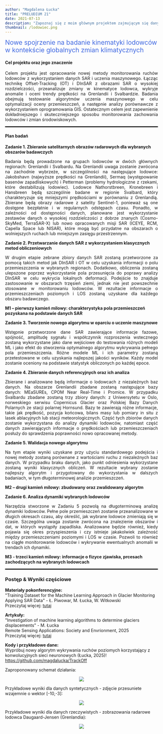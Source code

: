 ```yaml
---
author: "Magdalena Łucka"
title: "PRELUDIUM 21"
date: 2021-07-13
description: "Zapoznaj się z moim głównym projektem zajmującym się danymi SAR, lodowcami oraz uczeniem maszynowym."
thumbnail: /lodowiec.png
---
```


<script src="https://kit.fontawesome.com/ee68e4fa6d.js" crossorigin="anonymous"></script>

<span style="color: RoyalBlue; font-size: 1.5em;">Nowe spojrzenie na badanie kinematyki lodowców w kontekście globalnych zmian klimatycznych 
</span>

#### Cel projektu oraz jego znaczenie <i class="fa-solid fa-bullseye"></i>
<p style="text-align: justify;"> Celem projektu jest opracowanie nowej metody monitorowania ruchów lodowców z wykorzystaniem danych SAR i uczenia maszynowego. Łącząc technikę Offset-Tracking (OT) i DInSAR z obrazami SAR o wysokiej rozdzielczości, przeanalizuje zmiany w kinematyce lodowca, wykryje anomalie i oceni trendy prędkości na Grenlandii i Svalbardzie. Badania obejmują testowanie algorytmów uczenia maszynowego w celu optymalizacji oceny przemieszczeń, a następnie analizy porównawcze z wykorzystaniem oprogramowania GIS. Ostatecznym celem jest zapewnienie dokładniejszego i skuteczniejszego sposobu monitorowania zachowania lodowców i zmian środowiskowych.</p>

<hr style="border:1px solid black">

#### Plan badań <i class="fa-solid fa-list-check"></i>

**Zadanie 1. Zbieranie satelitarnych obrazów radarowych dla wybranych obszarów badawczych**
<p style="text-align: justify;">Badania będą prowadzone na grupach lodowców w dwóch głównych regionach: Grenlandii i Svalbardu. Na Grenlandii uwaga zostanie zwrócona na zachodnie wybrzeże, w szczególności na następujące lodowce: Jakobshavn (najwyższe prędkości na Grenlandii), Sermaq (występowanie basenów zapadliskowych) i Petterman (problemy hydrologiczne z rzekami, które destabilizują lodowiec). Lodowce Nathorstbreen, Kronebreen i Hansbreen będą szczególnie badane w regionie Svalbard, który charakteryzuje się mniejszymi prędkościami w porównaniu z Grenlandią. Zbierane będą obrazy radarowe z satelity Sentinel-1, ponieważ są one dostępne bezpłatnie i w regularnych odstępach czasu. Ponadto, w zależności od dostępności danych, planowane jest wykorzystanie zestawów danych o wysokiej rozdzielczości z dobrze znanych (Cosmo-SkyMed, TerraSAR-X) lub nowo opracowanych misji SAR (ICEYE, RCM, Capella Space lub NISAR), które mogą być przydatne na obszarach o wolniejszych ruchach lub mniejszym zasięgu przestrzennym.</p>

**Zadanie 2. Przetwarzanie danych SAR z wykorzystaniem klasycznych metod obliczeniowych**
<p style="text-align: justify;">W drugim etapie zebrane zbiory danych SAR zostaną przetworzone za pomocą takich metod jak DInSAR i OT w celu uzyskania informacji o polu przemieszczenia w wybranych regionach. Dodatkowo, obliczenia zostaną ulepszone poprzez wykorzystanie pola przesunięcia do poprawy analizy DInSAR w celu wykrycia lokalnych deformacji. Podejście to znajduje zastosowanie w obszarach trzęsień ziemi, jednak nie jest powszechnie stosowane w monitorowaniu lodowców. W rezultacie informacje o przemieszczeniach poziomych i LOS zostaną uzyskane dla każdego obszaru badawczego.</p>

**M1 – pierwszy kamień milowy: charakterystyka pola przemieszczeń pozyskana na podstawie danych SAR**

**Zadanie 3. Tworzenie nowego algorytmu w oparciu o uczenie maszynowe**
<p style="text-align: justify;">Wstępnie przetworzone dane SAR zawierające informacje fazowe, spójność, amplitudę sygnału i współczynnik rozproszenia wstecznego zostaną wykorzystane jako dane wejściowe do testowania różnych modeli ML i jako efekt do stworzenia optymalnego algorytmu wykrywania pełnego pola przemieszczenia. Różne modele ML i ich parametry zostaną przetestowane w celu uzyskania najlepszej jakości wyników. Każdy model zostanie oceniony na podstawie statystyk obliczonych po każdej epoce.</p>

**Zadanie 4. Zbieranie danych referencyjnych oraz ich analiza**
<p style="text-align: justify;">Zbierane i analizowane będą informacje o lodowcach z niezależnych baz danych. Na obszarze Grenlandii zbadane zostaną następujące bazy danych: MEaSUREs, CPOM Near Real-Time i Promice. W przypadku Svalbardu zbadane zostaną trzy zbiory danych: z Uniwersytetu w Oslo, norweskiego serwisu Copernicus Glacier oraz Polskiej Bazy Danych Polarnych ze stacji polarnej Hornsund. Bazy te zawierają różne informacje, takie jak prędkość, pozycja końcowa, bilans masy lub pomiary in situ z lasek ablacyjnych lub stacji meteorologicznych. Część tych zbiorów danych zostanie wykorzystana do analizy dynamiki lodowców, natomiast część danych zawierających informacje o prędkościach lub przemieszczeniach posłuży do sprawdzenia poprawności nowo opracowanej metody.</p>

**Zadanie 5. Walidacja nowego algorytmu**
<p style="text-align: justify;">Na tym etapie wyniki uzyskane przy użyciu standardowego podejścia i nowej metody zostaną porównane z wartościami ruchu z niezależnych baz danych. W przypadku braku danych, jako punkt odniesienia wykorzystane zostaną wyniki klasycznych obliczeń. W rezultacie wybrany zostanie najlepszy algorytm i przygotowany do wykorzystania w dalszych badaniach, w tym długoterminowej analizie przemieszczeń.</p>

**M2 – drugi kamień milowy: zbudowany oraz zwalidowany algorytm**

**Zadanie 6. Analiza dynamiki wybranych lodowców**
<p style="text-align: justify;">Narzędzia stworzone w Zadaniu 5 pozwolą na długoterminową analizę dynamiki lodowców. Pełne pole przemieszczeń zostanie przeanalizowane w długich okresach czasu, aby określić, jak wybrane lodowce zmieniają się w czasie. Szczególna uwaga zostanie zwrócona na znalezienie obszarów i dat, w których wystąpiły zapadliska. Analizowane będzie również, kiedy pojawia się okres przyspieszenia i czy istnieje jakakolwiek zależność między przemieszczeniami poziomymi i LOS w czasie. Pozwoli to również na ciągłe monitorowanie lodowców i wykrywanie ewentualnych anomalii w trendach ich dynamiki.</p>

**M3 - trzeci kamień milowy: informacje o fizyce zjawiska, prcesach zachodzących na wybranych lodowcach**

<hr style="border:1px solid black">

### Postęp & Wyniki częściowe <i class="fa-solid fa-bars-progress"></i>

**Materiały pokonferencyjne:**\
"Training Dataset for the Machine Learning Approach in Glacier Monitoring Applying SAR Data" - Ł. Piwowar, M. Łucka, W. Witkowski\
Przeczytaj więcej: [tutaj](https://ieeexplore.ieee.org/document/10281675)

**Artykuły:**\
"Investigation of machine learning algorithms to determine glaciers displacements" - M. Łucka\
Remote Sensing Applications: Society and Envrionment, 2025\
Przeczytaj więcej: [tutaj](https://doi.org/10.1016/j.rsase.2025.101476)

**Kody i przykładowe dane:**\
Wypróbuj nowy algorytm wykrywania ruchów poziomych korzystający z konwolucyjnych sieci neuronowych (Łucka, 2025)!\
<i class="fa-brands fa-github"></i>     https://github.com/magdalucka/TrackOff  <i class="fa-brands fa-github"></i>

Zaproponowany schemat działania:
<p align="center">
    <img src="../workflow.png">

Przykładowe wyniki dla danych syntetycznych - zdjęcie przesuniete wzajemnie o wektor [-10,-3]:
<p align="center">
    <img src="../syntheticdata.png">

Przykładowe wyniki dla danych rzeczywistych - zobrazowania radarowe lodowca Daugaard-Jensen (Grenlandia):
<p align="center">
    <img src="../DJ_data.png">